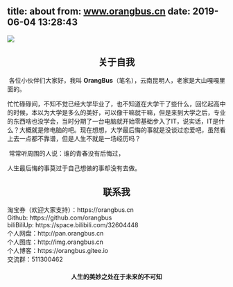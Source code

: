 title: about
from: www.orangbus.cn
date: 2019-06-04 13:28:43
---
![](/images/orangbus.png)

<h2 style="text-align:center">关于自我</h2>

​	   各位小伙伴们大家好，我叫 **OrangBus**（笔名），云南昆明人，老家是大山嘎嘎里面的。

​		忙忙碌碌间，不知不觉已经大学毕业了，也不知道在大学干了些什么，回忆起高中的时候，本以为大学是多么的美好，可以像干嘛就干嘛，但是来到大学之后，专业的东西啥也没学会，当时分期了一台电脑就开始零基础步入了IT，说实话，IT是什么？大概就是修电脑的吧。现在想想，大学最后悔的事就是没谈过恋爱吧，虽然看上去一点都不靠谱，但是人生不就是一场经历吗？

​		常常听周围的人说：谁的青春没有后悔过，

人生最后悔的事莫过于自己想做的事却没有去做。

<h2 style="text-align:center;color:">联系我</h2>
淘宝券（欢迎大家支持）：https://orangbus.cn<br>
Github: https://github.com/orangbus<br>
biliBiliUp: https://space.bilibili.com/32604448<br>
个人网盘：http://pan.orangbus.cn<br>
个人图库：http://img.orangbus.cn<br>
个人博客：https://orangbus.gitee.io<br>
交流群：511300462

<h4 style="text-align:center">人生的美妙之处在于未来的不可知</h4>
